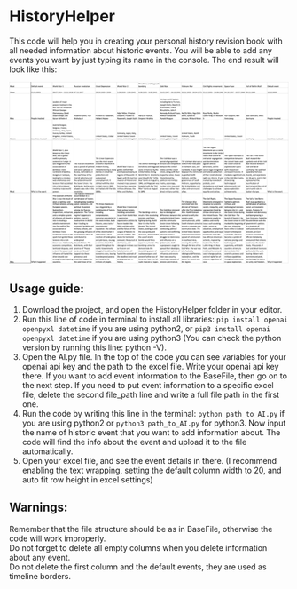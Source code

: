 # HistoryHelper
This code will help you in creating your personal history revision book with all needed information about historic events. You will be able to add any events you want by just typing its name in the console. The end result will look like this:

![Result image](image.png)

## Usage guide:
1. Download the project, and open the HistoryHelper folder in your editor. 
2. Run this line of code in terminal to install all libraries: ```pip install openai openpyxl datetime``` if you are using python2, or ```pip3 install openai openpyxl datetime``` if you are using python3 (You can check the python version by running this line: python -V). 
3. Open the AI.py file. In the top of the code you can see variables for your openai api key and the path to the excel file. Write your openai api key there. If you want to add event information to the BaseFile, then go on to the next step. If you need to put event information to a specific excel file, delete the second file_path line and write a full file path in the first one.
4. Run the code by writing this line in the terminal: ```python path_to_AI.py``` if you are using python2 or ```python3 path_to_AI.py``` for python3. Now input the name of historic event that you want to add information about. The code will find the info about the event and upload it to the file automatically.
5. Open your excel file, and see the event details in there. (I recommend enabling the text wrapping, setting the default column width to 20, and auto fit row height in excel settings)

## Warnings:
Remember that the file structure should be as in BaseFile, otherwise the code will work improperly. <br />Do not forget to delete all empty columns when you delete information about any event. <br />Do not delete the first column and the default events, they are used as timeline borders. 

